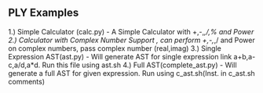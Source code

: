 ## PLY Examples

1.) Simple Calculator (calc.py) - A Simple Calculator with +,-,*,/,% and Power
2.) Calculator with Complex Number Support , can perform +,-,*,/ and Power on complex numbers, pass complex number (real,imag)
3.) Single Expression AST(ast.py) - Will generate AST for single expression link a+b,a-c,a/d,a*d. Run this file using ast.sh
4.) Full AST(complete_ast.py) - Will generate a full AST for given expression. Run using c_ast.sh(Inst. in c_ast.sh comments)
